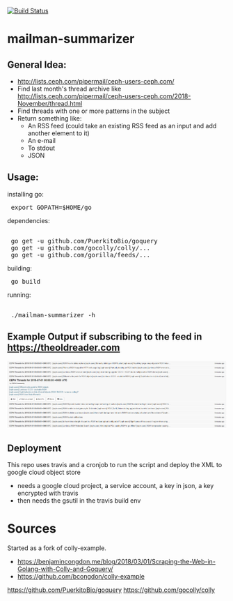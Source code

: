 [![Build Status](https://travis-ci.com/martbhell/mailman-summarizer.svg?branch=master)](https://travis-ci.com/martbhell/mailman-summarizer)

mailman-summarizer
==========

General Idea:
---------

 - http://lists.ceph.com/pipermail/ceph-users-ceph.com/
 - Find last month's thread archive like http://lists.ceph.com/pipermail/ceph-users-ceph.com/2018-November/thread.html
 - Find threads with one or more patterns in the subject
 - Return something like:
   - An RSS feed (could take an existing RSS feed as an input and add another element to it)
   - An e-mail
   - To stdout
   - JSON

Usage:
-------

installing go:

<pre>
 export GOPATH=$HOME/go
</pre>

dependencies:
<pre>

 go get -u github.com/PuerkitoBio/goquery
 go get -u github.com/gocolly/colly/...
 go get -u github.com/gorilla/feeds/...
</pre>

building:

<pre>
 go build
</pre>

running: 
<pre>

 ./mailman-summarizer -h
</pre>


Example Output if subscribing to the feed in https://theoldreader.com
----------------

![Oldreader](oldreader_output.png)

Deployment
----------

This repo uses travis and a cronjob to run the script and deploy the XML to google cloud object store

 - needs a google cloud project, a service account, a key in json, a key encrypted with travis
 - then needs the gsutil in the travis build env

Sources
=====

Started as a fork of colly-example.

 - https://benjamincongdon.me/blog/2018/03/01/Scraping-the-Web-in-Golang-with-Colly-and-Goquery/
 - https://github.com/bcongdon/colly-example

https://github.com/PuerkitoBio/goquery
https://github.com/gocolly/colly
